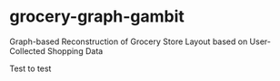 # grocery-graph-gambit
Graph-based Reconstruction of Grocery Store Layout based on User-Collected Shopping Data

Test to test
